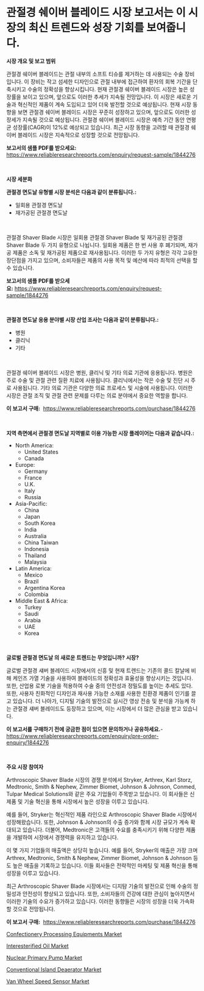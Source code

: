 <p><h1>관절경 쉐이버 블레이드 시장 보고서는 이 시장의 최신 트렌드와 성장 기회를 보여줍니다.</h1></p><p><strong>시장 개요 및 보고 범위</strong></p>
<p><p>관절경 쉐이버 블레이드는 관절 내부의 소프트 티슈를 제거하는 데 사용되는 수술 장비입니다. 이 장비는 작고 섬세한 디자인으로 관절 내부에 접근하여 환자의 회복 기간을 단축시키고 수술의 정확성을 향상시킵니다. 현재 관절경 쉐이버 블레이드 시장은 높은 성장률을 보이고 있으며, 앞으로도 이러한 추세가 지속될 전망입니다. 이 시장은 새로운 기술과 혁신적인 제품이 계속 도입되고 있어 더욱 발전할 것으로 예상됩니다. 현재 시장 동향을 보면 관절경 쉐이버 블레이드 시장은 꾸준히 성장하고 있으며, 앞으로도 이러한 성장세가 지속될 것으로 예상됩니다. 관절경 쉐이버 블레이드 시장은 예측 기간 동안 연평균 성장률(CAGR)이 12%로 예상되고 있습니다. 최근 시장 동향을 고려할 때 관절경 쉐이버 블레이드 시장은 지속적으로 성장할 것으로 전망됩니다.</p></p>
<p><strong>보고서의 샘플 PDF를 받으세요:</strong> <a href="https://www.reliableresearchreports.com/enquiry/request-sample/1844276">https://www.reliableresearchreports.com/enquiry/request-sample/1844276</a></p>
<p>&nbsp;</p>
<p><strong>시장 세분화</strong></p>
<p><strong>관절경 면도날 유형별 시장 분석은 다음과 같이 분류됩니다.:</strong></p>
<p><ul><li>일회용 관절경 면도날</li><li>재가공된 관절경 면도날</li></ul></p>
<p>&nbsp;</p>
<p><p>관절경 Shaver Blade 시장은 일회용 관절경 Shaver Blade 및 재가공된 관절경 Shaver Blade 두 가지 유형으로 나뉩니다. 일회용 제품은 한 번 사용 후 폐기되며, 재가공 제품은 소독 및 재가공된 제품으로 재사용됩니다. 이러한 두 가지 유형은 각각 고유한 장단점을 가지고 있으며, 소비자들은 제품의 사용 목적 및 예산에 따라 최적의 선택을 할 수 있습니다.</p></p>
<p><strong>보고서의 샘플 PDF를 받으세요:</strong>&nbsp;<a href="https://www.reliableresearchreports.com/enquiry/request-sample/1844276">https://www.reliableresearchreports.com/enquiry/request-sample/1844276</a></p>
<p>&nbsp;</p>
<p><strong> 관절경 면도날 응용 분야별 시장 산업 조사는 다음과 같이 분류됩니다.:</strong></p>
<p><ul><li>병원</li><li>클리닉</li><li>기타</li></ul></p>
<p>&nbsp;</p>
<p><p>관절경 쉐이버 블레이드 시장은 병원, 클리닉 및 기타 의료 기관에 응용됩니다. 병원은 주로 수술 및 관절 관련 질환 치료에 사용됩니다. 클리닉에서는 작은 수술 및 진단 시 주로 사용됩니다. 기타 의료 기관은 다양한 의료 프로세스 및 시술에 사용됩니다. 이러한 시장은 관절 조직 및 관절 관련 문제를 다루는 의료 분야에서 중요한 역할을 합니다.</p></p>
<p><strong>이 보고서 구매:</strong>&nbsp; <a href="https://www.reliableresearchreports.com/purchase/1844276">https://www.reliableresearchreports.com/purchase/1844276</a></p>
<p>&nbsp;</p>
<p><strong>지역 측면에서 관절경 면도날 지역별로 이용 가능한 시장 플레이어는 다음과 같습니다.:</strong></p>
<p><ul>
    <li>
        North America:
        <ul>
            <li>United States</li>
            <li>Canada</li>
        </ul>
    </li>
    <li>
        Europe:
        <ul>
            <li>Germany</li>
            <li>France</li>
            <li>U.K.</li>
            <li>Italy</li>
            <li>Russia</li>
        </ul>
    </li>
    <li>
        Asia-Pacific:
        <ul>
            <li>China</li>
            <li>Japan</li>
            <li>South Korea</li>
            <li>India</li>
            <li>Australia</li>
            <li>China Taiwan</li>
            <li>Indonesia</li>
            <li>Thailand</li>
            <li>Malaysia</li>
        </ul>
    </li>
    <li>
        Latin America:
        <ul>
            <li>Mexico</li>
            <li>Brazil</li>
            <li>Argentina Korea</li>
            <li>Colombia</li>
        </ul>
    </li>
    <li>
        Middle East & Africa:
        <ul>
            <li>Turkey</li>
            <li>Saudi</li>
            <li>Arabia</li>
            <li>UAE</li>
            <li>Korea</li>
        </ul>
    </li>
    </ul></p>
<p>&nbsp;</p>
<p><strong>글로벌 관절경 면도날 의 새로운 트렌드는 무엇입니까? 시장?</strong></p>
<p><p>글로벌 관절경 섀버 블레이드 시장에서의 신흥 및 현재 트렌드는 기존의 콜드 칼날에 비해 케인즈 가열 기술을 사용하여 블레이드의 정확성과 효율성을 향상시키는 것입니다. 또한, 산업용 로봇 기술을 적용하여 수술 중의 안전성과 정밀도를 높이는 추세도 있다. 또한, 사용자 친화적인 디자인과 재사용 가능한 소재를 사용한 친환경 제품이 인기를 끌고 있습니다. 더 나아가, 디지털 기술의 발전으로 실시간 영상 전송 및 분석을 가능케 하는 관절경 섀버 블레이드도 등장하고 있으며, 이는 시장에서 더 많은 관심을 받고 있습니다.</p></p>
<p><strong>이 보고서를 구매하기 전에 궁금한 점이 있으면 문의하거나 공유하세요.</strong>- <a href="https://www.reliableresearchreports.com/enquiry/pre-order-enquiry/1844276">https://www.reliableresearchreports.com/enquiry/pre-order-enquiry/1844276</a></p>
<p>&nbsp;</p>
<p><strong>주요 시장 참여자</strong></p>
<p><p>Arthroscopic Shaver Blade 시장의 경쟁 분석에서 Stryker, Arthrex, Karl Storz, Medtronic, Smith & Nephew, Zimmer Biomet, Johnson & Johnson, Conmed, Tulpar Medical Solutions와 같은 주요 기업들이 주목받고 있습니다. 이 회사들은 신제품 및 기술 혁신을 통해 시장에서 높은 성장을 이루고 있습니다.</p><p>예를 들어, Stryker는 혁신적인 제품 라인으로 Arthroscopic Shaver Blade 시장에서 성장해왔습니다. 또한, Johnson & Johnson의 수출 증가와 함께 시장 규모가 계속 확대되고 있습니다. 더불어, Medtronic은 고객들의 수요를 충족시키기 위해 다양한 제품을 개발하여 시장에서 경쟁력을 유지하고 있습니다.</p><p>이 몇 가지 기업들의 매출액은 상당히 높습니다. 예를 들어, Stryker의 매출은 가장 크며 Arthrex, Medtronic, Smith & Nephew, Zimmer Biomet, Johnson & Johnson 등도 높은 매출을 기록하고 있습니다. 이들 회사들은 전략적인 마케팅 및 제품 혁신을 통해 성장을 이루고 있습니다.</p><p>최근 Arthroscopic Shaver Blade 시장에서는 디지턈 기술의 발전으로 인해 수술의 정밀성과 안전성이 향상되고 있습니다. 또한, 소비자들의 건강에 대한 관심이 높아지면서 이러한 기술의 수요가 증가하고 있습니다. 이러한 동향들은 시장의 성장을 더욱 가속화할 것으로 전망됩니다.</p></p>
<p><strong>이 보고서 구매:</strong>&nbsp;&nbsp;<a href="https://www.reliableresearchreports.com/purchase/1844276">https://www.reliableresearchreports.com/purchase/1844276</a></p>
<p><p><a href="https://issuu.com/reportprime-2/docs/confectionery-processing-equipments-market-size-20">Confectionery Processing Equipments Market</a></p><p><a href="https://view.publitas.com/reportprime-1/interesterified-oil-market-size-market-share-and-global-market-analysis-report-2024-2031/">Interesterified Oil Market</a></p><p><a href="https://github.com/CliffMedina6/Market-Research-Report-List-3/blob/main/nuclear-primary-pump-market.md">Nuclear Primary Pump Market</a></p><p><a href="https://github.com/provorikovar/Market-Research-Report-List-3/blob/main/conventional-island-deaerator-market.md">Conventional Island Deaerator Market</a></p><p><a href="https://issuu.com/reportprime-2/docs/van-wheel-speed-sensor-market-size-2030.pptx">Van Wheel Speed Sensor Market</a></p></p>
